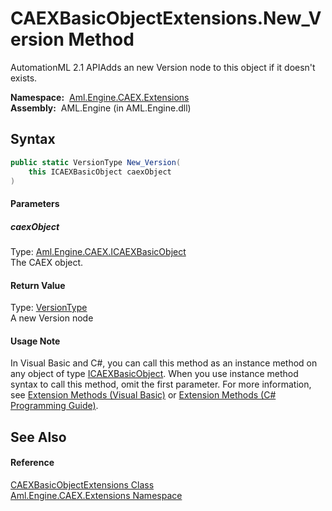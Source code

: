 CAEXBasicObjectExtensions.New_Version Method
============================================
AutomationML 2.1 APIAdds an new Version node to this object if it doesn't exists.

  **Namespace:**  [Aml.Engine.CAEX.Extensions][1]  
  **Assembly:**  AML.Engine (in AML.Engine.dll)

Syntax
------

```csharp
public static VersionType New_Version(
	this ICAEXBasicObject caexObject
)
```

#### Parameters

##### *caexObject*
Type: [Aml.Engine.CAEX.ICAEXBasicObject][2]  
The CAEX object.

#### Return Value
Type: [VersionType][3]  
 A new Version node 
#### Usage Note
In Visual Basic and C#, you can call this method as an instance method on any object of type [ICAEXBasicObject][2]. When you use instance method syntax to call this method, omit the first parameter. For more information, see [Extension Methods (Visual Basic)][4] or [Extension Methods (C# Programming Guide)][5].

See Also
--------

#### Reference
[CAEXBasicObjectExtensions Class][6]  
[Aml.Engine.CAEX.Extensions Namespace][1]  

[1]: ../README.md
[2]: ../../Aml.Engine.CAEX/ICAEXBasicObject/README.md
[3]: ../../Aml.Engine.CAEX/VersionType/README.md
[4]: https://docs.microsoft.com/dotnet/visual-basic/programming-guide/language-features/procedures/extension-methods
[5]: https://docs.microsoft.com/dotnet/csharp/programming-guide/classes-and-structs/extension-methods
[6]: README.md
[7]: https://www.automationml.org
[8]: ../../icons/logoShade.png